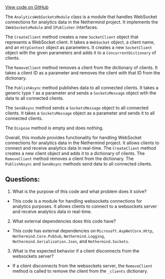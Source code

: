 [View code on GitHub](https://github.com/NethermindEth/nethermind/src/Nethermind/Nethermind.Analytics/AnalyticsWebSocketsModule.cs)

The `AnalyticsWebSocketsModule` class is a module that handles WebSocket connections for analytics data in the Nethermind project. It implements the `IWebSocketsModule` and `IPublisher` interfaces. 

The `CreateClient` method creates a new `SocketClient` object that represents a WebSocket client. It takes a `WebSocket` object, a client name, and an `HttpContext` object as parameters. It creates a new `SocketClient` object with the given parameters and adds it to a `ConcurrentDictionary` of clients. 

The `RemoveClient` method removes a client from the dictionary of clients. It takes a client ID as a parameter and removes the client with that ID from the dictionary. 

The `PublishAsync` method publishes data to all connected clients. It takes a generic type `T` as a parameter and sends a `SocketsMessage` object with the data to all connected clients. 

The `SendAsync` method sends a `SocketsMessage` object to all connected clients. It takes a `SocketsMessage` object as a parameter and sends it to all connected clients. 

The `Dispose` method is empty and does nothing. 

Overall, this module provides functionality for handling WebSocket connections for analytics data in the Nethermind project. It allows clients to connect and receive analytics data in real-time. The `CreateClient` method creates a new client object and adds it to a dictionary of clients. The `RemoveClient` method removes a client from the dictionary. The `PublishAsync` and `SendAsync` methods send data to all connected clients.
## Questions: 
 1. What is the purpose of this code and what problem does it solve?
- This code is a module for handling websockets connections for analytics purposes. It allows clients to connect to a websockets server and receive analytics data in real-time.

2. What external dependencies does this code have?
- This code has external dependencies on `Microsoft.AspNetCore.Http`, `Nethermind.Core.PubSub`, `Nethermind.Logging`, `Nethermind.Serialization.Json`, and `Nethermind.Sockets`.

3. What is the expected behavior if a client disconnects from the websockets server?
- If a client disconnects from the websockets server, the `RemoveClient` method is called to remove the client from the `_clients` dictionary.